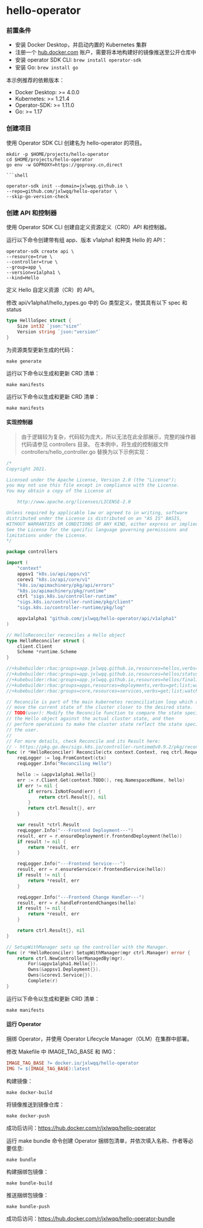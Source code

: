 # hello-operator

### 前置条件

* 安装 Docker Desktop，并启动内置的 Kubernetes 集群
* 注册一个 [hub.docker.com](https://hub.docker.com/) 账户，需要将本地构建好的镜像推送至公开仓库中
* 安装 operator SDK CLI: `brew install operator-sdk`
* 安装 Go: `brew install go`

本示例推荐的依赖版本：

* Docker Desktop: >= 4.0.0
* Kubernetes: >= 1.21.4
* Operator-SDK: >= 1.11.0
* Go: >= 1.17

### 创建项目

使用 Operator SDK CLI 创建名为 hello-operator 的项目。

```shell
mkdir -p $HOME/projects/hello-operator
cd $HOME/projects/hello-operator
go env -w GOPROXY=https://goproxy.cn,direct

```shell

operator-sdk init --domain=jxlwqq.github.io \
--repo=github.com/jxlwqq/hello-operator \
--skip-go-version-check
```


### 创建 API 和控制器

使用 Operator SDK CLI 创建自定义资源定义（CRD）API 和控制器。

运行以下命令创建带有组 app、版本 v1alpha1 和种类 Hello 的 API：

```shell
operator-sdk create api \
--resource=true \
--controller=true \
--group=app \
--version=v1alpha1 \
--kind=Hello
```


定义 Hello 自定义资源（CR）的 API。

修改 api/v1alpha1/hello_types.go 中的 Go 类型定义，使其具有以下 spec 和 status

```go
type HellloSpec struct {
	Size int32 `json:"size"`
	Version string `json:"version"`
}
```

为资源类型更新生成的代码：
```shell
make generate
```

运行以下命令以生成和更新 CRD 清单：
```shell
make manifests
```

运行以下命令以生成和更新 CRD 清单：
```shell
make manifests
```

#### 实现控制器

> 由于逻辑较为复杂，代码较为庞大，所以无法在此全部展示，完整的操作器代码请参见 controllers 目录。
在本例中，将生成的控制器文件 controllers/hello_controller.go 替换为以下示例实现：
```go
/*
Copyright 2021.

Licensed under the Apache License, Version 2.0 (the "License");
you may not use this file except in compliance with the License.
You may obtain a copy of the License at

    http://www.apache.org/licenses/LICENSE-2.0

Unless required by applicable law or agreed to in writing, software
distributed under the License is distributed on an "AS IS" BASIS,
WITHOUT WARRANTIES OR CONDITIONS OF ANY KIND, either express or implied.
See the License for the specific language governing permissions and
limitations under the License.
*/

package controllers

import (
	"context"
	appsv1 "k8s.io/api/apps/v1"
	corev1 "k8s.io/api/core/v1"
	"k8s.io/apimachinery/pkg/api/errors"
	"k8s.io/apimachinery/pkg/runtime"
	ctrl "sigs.k8s.io/controller-runtime"
	"sigs.k8s.io/controller-runtime/pkg/client"
	"sigs.k8s.io/controller-runtime/pkg/log"

	appv1alpha1 "github.com/jxlwqq/hello-operator/api/v1alpha1"
)

// HelloReconciler reconciles a Hello object
type HelloReconciler struct {
	client.Client
	Scheme *runtime.Scheme
}

//+kubebuilder:rbac:groups=app.jxlwqq.github.io,resources=hellos,verbs=get;list;watch;create;update;patch;delete
//+kubebuilder:rbac:groups=app.jxlwqq.github.io,resources=hellos/status,verbs=get;update;patch
//+kubebuilder:rbac:groups=app.jxlwqq.github.io,resources=hellos/finalizers,verbs=update
//+kubebuilder:rbac:groups=apps,resources=deployments,verbs=get;list;watch;create;update;patch;delete
//+kubebuilder:rbac:groups=core,resources=services,verbs=get;list;watch;create;update;patch;delete

// Reconcile is part of the main kubernetes reconciliation loop which aims to
// move the current state of the cluster closer to the desired state.
// TODO(user): Modify the Reconcile function to compare the state specified by
// the Hello object against the actual cluster state, and then
// perform operations to make the cluster state reflect the state specified by
// the user.
//
// For more details, check Reconcile and its Result here:
// - https://pkg.go.dev/sigs.k8s.io/controller-runtime@v0.9.2/pkg/reconcile
func (r *HelloReconciler) Reconcile(ctx context.Context, req ctrl.Request) (ctrl.Result, error) {
	reqLogger := log.FromContext(ctx)
	reqLogger.Info("Reconciling Hello")

	hello := &appv1alpha1.Hello{}
	err := r.Client.Get(context.TODO(), req.NamespacedName, hello)
	if err != nil {
		if errors.IsNotFound(err) {
			return ctrl.Result{}, nil
		}
		return ctrl.Result{}, err
	}

	var result *ctrl.Result
	reqLogger.Info("---Frontend Deployment---")
	result, err = r.ensureDeployment(r.frontendDeployment(hello))
	if result != nil {
		return *result, err
	}

	reqLogger.Info("---Frontend Service---")
	result, err = r.ensureService(r.frontendService(hello))
	if result != nil {
		return *result, err
	}

	reqLogger.Info("---Frontend Change Handler---")
	result, err = r.handleFrontendChanges(hello)
	if result != nil {
		return *result, err
	}

	return ctrl.Result{}, nil
}

// SetupWithManager sets up the controller with the Manager.
func (r *HelloReconciler) SetupWithManager(mgr ctrl.Manager) error {
	return ctrl.NewControllerManagedBy(mgr).
		For(&appv1alpha1.Hello{}).
		Owns(&appsv1.Deployment{}).
		Owns(&corev1.Service{}).
		Complete(r)
}
```

运行以下命令以生成和更新 CRD 清单：
```shell
make manifests
```


#### 运行 Operator

捆绑 Operator，并使用 Operator Lifecycle Manager（OLM）在集群中部署。

修改 Makefile 中 IMAGE_TAG_BASE 和 IMG：

```makefile
IMAGE_TAG_BASE ?= docker.io/jxlwqq/hello-operator
IMG ?= $(IMAGE_TAG_BASE):latest
```

构建镜像：

```shell
make docker-build
```

将镜像推送到镜像仓库：
```shell
make docker-push
```

成功后访问：https://hub.docker.com/r/jxlwqq/hello-operator

运行 make bundle 命令创建 Operator 捆绑包清单，并依次填入名称、作者等必要信息:
```shell
make bundle
```

构建捆绑包镜像：
```shell
make bundle-build
```

推送捆绑包镜像：
```shell
make bundle-push
```

成功后访问：https://hub.docker.com/r/jxlwqq/hello-operator-bundle